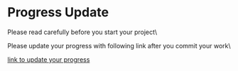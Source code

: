 # Progress Update

Please read carefully before you start your project\

Please update your progress with following link after you commit your work\

[link to update your progress](https://docs.google.com/spreadsheets/d/1ww62d_9E5t5ORJYdgjcrKXdeYJImhzPEZnMHVTBoCXU/edit?usp=sharing)


